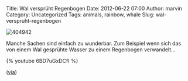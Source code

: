 Title: Wal versprüht Regenbogen
Date: 2012-06-22 07:00
Author: marvin
Category: Uncategorized
Tags: animals, rainbow, whale
Slug: wal-verspruht-regenbogen

![404942]({static}/images/404942.png)

Manche Sachen sind einfach zu wunderbar. Zum Beispiel wenn sich das von
einem Wal gesprühte Wasser zu einem Regenbogen verwandelt...

{% youtube 6BD7uGxDCfI   %}

([via](http://www.doobybrain.com/2012/06/22/whale-blows-a-rainbow-in-nova-scotia/))

